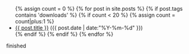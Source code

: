 <ul class="posts">
{% assign count = 0 %}
{% for post in site.posts %}
  {% if post.tags contains 'downloads' %}
    {% if count < 20 %}
      {% assign count = count|plus:1 %}
      <div class="post_info">
        <li>
          <a href="{{ post.url }}">{{ post.title }}</a>
          <span>({{ post.date | date:"%Y-%m-%d" }})</span>
        </li>
      </div>
    {% endif %}
  {% endif %}
{% endfor %}
</ul>

finished